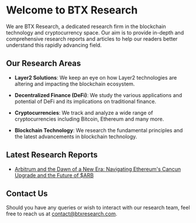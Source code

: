 # Welcome to BTX Research

We are BTX Research, a dedicated research firm in the blockchain technology and cryptocurrency space. Our aim is to provide in-depth and comprehensive research reports and articles to help our readers better understand this rapidly advancing field.

## Our Research Areas

- **Layer2 Solutions**: We keep an eye on how Layer2 technologies are altering and impacting the blockchain ecosystem.

- **Decentralized Finance (DeFi)**: We study the various applications and potential of DeFi and its implications on traditional finance.

- **Cryptocurrencies**: We track and analyze a wide range of cryptocurrencies including Bitcoin, Ethereum and many more.

- **Blockchain Technology**: We research the fundamental principles and the latest advancements in blockchain technology.

## Latest Research Reports

- [Arbitrum and the Dawn of a New Era: Navigating Ethereum's Cancun Upgrade and the Future of $ARB](Research/Layer2/arbitrum_cancun.md)

## Contact Us

Should you have any queries or wish to interact with our research team, feel free to reach us at [contact@btxresearch.com](mailto:Hello@btx.capital).

